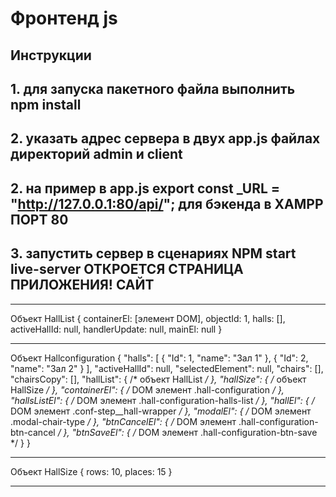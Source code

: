 # Фронтенд js  

## Инструкции

## 1. для запуска пакетного файла выполнить npm install

## 2. указать адрес сервера в двух app.js файлах директорий admin и client

## 2. на пример в app.js  export const _URL = "<http://127.0.0.1:80/api/>"; для бэкенда в XAMPP ПОРТ 80

## 3. запустить сервер в сценариях NPM start live-server ОТКРОЕТСЯ СТРАНИЦА ПРИЛОЖЕНИЯ! САЙТ

* * *
Объект HallList {
  containerEl: [элемент DOM],
  objectId: 1,
  halls: [],
  activeHallId: null,
  handlerUpdate: null,
  mainEl: null
}

* * *
Объект Hallconfiguration {
  "halls": [
    { "Id": 1, "name": "Зал 1" },
    { "Id": 2, "name": "Зал 2" }
  ],
  "activeHallId": null,
  "selectedElement": null,
  "chairs": [],
  "chairsCopy": [],
  "hallList": { /* объект HallList */ },
  "hallSize": { /* объект HallSize */ },
  "containerEl": { /* DOM элемент .hall-configuration */ },
  "hallsListEl": { /* DOM элемент .hall-configuration-halls-list */ },
  "hallEl": { /* DOM элемент .conf-step__hall-wrapper */ },
  "modalEl": { /* DOM элемент .modal-chair-type */ },
  "btnCancelEl": { /* DOM элемент .hall-configuration-btn-cancel */ },
  "btnSaveEl": { /* DOM элемент .hall-configuration-btn-save */ }
}

* * *
Объект HallSize {
  rows: 10,
  places: 15
}

* * *
